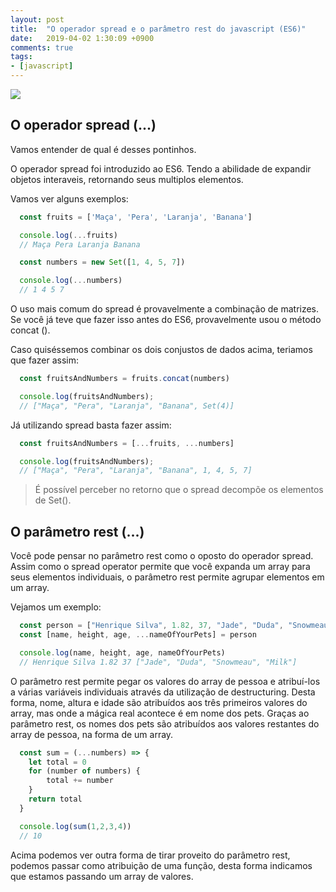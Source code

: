 ```yaml
---
layout: post
title:  "O operador spread e o parâmetro rest do javascript (ES6)"
date:   2019-04-02 1:30:09 +0900
comments: true
tags:
- [javascript]
---
```


<img src="{{ site.baseurl }}/img/js_spread_rest_bg.png">

## O operador spread (...)

Vamos entender de qual é desses pontinhos.

O operador spread foi introduzido ao ES6.
Tendo a abilidade de expandir objetos interaveis, retornando seus multiplos elementos.

Vamos ver alguns exemplos:

```javascript
  const fruits = ['Maça', 'Pera', 'Laranja', 'Banana']

  console.log(...fruits)
  // Maça Pera Laranja Banana
```

```javascript
  const numbers = new Set([1, 4, 5, 7])

  console.log(...numbers)
  // 1 4 5 7
```

O uso mais comum do spread é provavelmente a combinação de matrizes. Se você já teve que fazer isso antes do ES6, provavelmente usou o método concat ().

Caso quiséssemos combinar os dois conjustos de dados acima, teriamos que fazer assim:

```javascript
  const fruitsAndNumbers = fruits.concat(numbers)

  console.log(fruitsAndNumbers);
  // ["Maça", "Pera", "Laranja", "Banana", Set(4)]
```

Já utilizando spread basta fazer assim:

```javascript
  const fruitsAndNumbers = [...fruits, ...numbers]

  console.log(fruitsAndNumbers);
  // ["Maça", "Pera", "Laranja", "Banana", 1, 4, 5, 7]
```

> É possível perceber no retorno que o spread decompõe os elementos de Set().


## O parâmetro rest (...)

Você pode pensar no parâmetro rest como o oposto do operador spread. Assim como o spread operator permite que você expanda um array para seus elementos individuais, o parâmetro rest permite agrupar elementos em um array.

Vejamos um exemplo:

```javascript
  const person = ["Henrique Silva", 1.82, 37, "Jade", "Duda", "Snowmeau", "Milk"]
  const [name, height, age, ...nameOfYourPets] = person

  console.log(name, height, age, nameOfYourPets)
  // Henrique Silva 1.82 37 ["Jade", "Duda", "Snowmeau", "Milk"]
```

O parâmetro rest permite pegar os valores do array de pessoa e atribuí-los a várias variáveis individuais através da utilização de  destructuring. Desta forma, nome, altura e idade são atribuídos aos três primeiros valores do array, mas onde a mágica real acontece é em nome dos pets. Graças ao parâmetro rest, os nomes dos pets são atribuídos aos valores restantes do array de pessoa, na forma de um array.

```javascript
  const sum = (...numbers) => {
    let total = 0
    for (number of numbers) {
        total += number
    }    
    return total
  }

  console.log(sum(1,2,3,4))
  // 10

```

Acima podemos ver outra forma de tirar proveito do parâmetro rest, podemos passar como atribuição de uma função, desta forma indicamos que estamos passando um array de valores.
